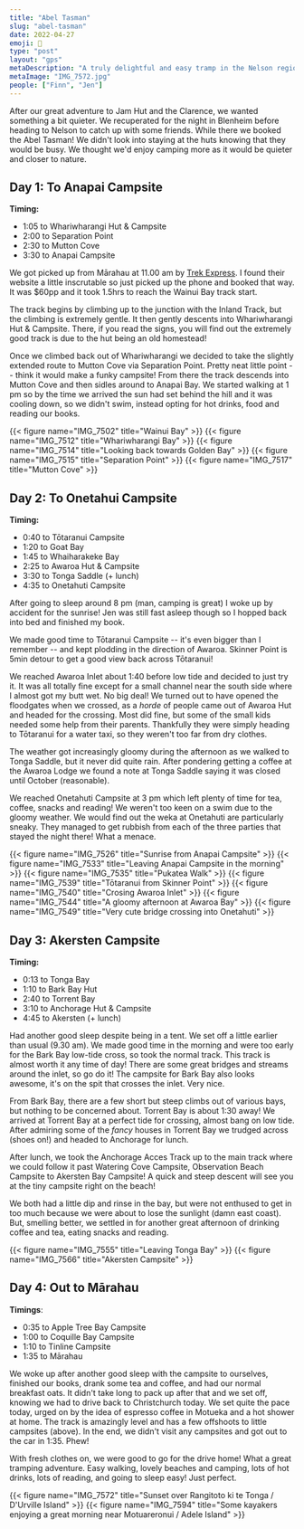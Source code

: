 ```yaml
---
title: "Abel Tasman"
slug: "abel-tasman"
date: 2022-04-27
emoji: 🥾
type: "post"
layout: "gps"
metaDescription: "A truly delightful and easy tramp in the Nelson region. One of the greatest of Great Walks."
metaImage: "IMG_7572.jpg"
people: ["Finn", "Jen"]
---
```


After our great adventure to Jam Hut and the Clarence, we wanted something a bit quieter. We recuperated for the night in Blenheim before heading to Nelson to catch up with some friends. While there we booked the Abel Tasman! We didn't look into staying at the huts knowing that they would be busy. We thought we'd enjoy camping more as it would be quieter and closer to nature.

## Day 1: To Anapai Campsite

__Timing:__

- 1:05 to Whariwharangi Hut & Campsite
- 2:00 to Separation Point
- 2:30 to Mutton Cove
- 3:30 to Anapai Campsite

We got picked up from Mārahau at 11.00 am by [Trek Express](https://www.trekexpress.co.nz/trips.html). I found their website a little inscrutable so just picked up the phone and booked that way. It was $60pp and it took 1.5hrs to reach the Wainui Bay track start.

The track begins by climbing up to the junction with the Inland Track, but the climbing is extremely gentle. It then gently descents into Whariwharangi Hut & Campsite. There, if you read the signs, you will find out the extremely good track is due to the hut being an old homestead!

Once we climbed back out of Whariwharangi we decided to take the slightly extended route to Mutton Cove via Separation Point. Pretty neat little point --  think it would make a funky campsite! From there the track descends into Mutton Cove and then sidles around to Anapai Bay. We started walking at 1 pm so by the time we arrived the sun had set behind the hill and it was cooling down, so we didn't swim, instead opting for hot drinks, food and reading our books.

{{< figure name="IMG_7502" title="Wainui Bay" >}}
{{< figure name="IMG_7512" title="Whariwharangi Bay" >}}
{{< figure name="IMG_7514" title="Looking back towards Golden Bay" >}}
{{< figure name="IMG_7515" title="Separation Point" >}}
{{< figure name="IMG_7517" title="Mutton Cove" >}}

## Day 2: To Onetahui Campsite

__Timing:__

- 0:40 to Tōtaranui Campsite
- 1:20 to Goat Bay
- 1:45 to Whaiharakeke Bay
- 2:25 to Awaroa Hut & Campsite
- 3:30 to Tonga Saddle (+ lunch)
- 4:35 to Onetahuti Campsite

After going to sleep around 8 pm (man, camping is great) I woke up by accident for the sunrise! Jen was still fast asleep though so I hopped back into bed and finished my book.

We made good time to Tōtaranui Campsite -- it's even bigger than I remember -- and kept plodding in the direction of Awaroa. Skinner Point is 5min detour to get a good view back across Tōtaranui!

We reached Awaroa Inlet about 1:40 before low tide and decided to just try it. It was all totally fine except for a small channel near the south side where I almost got my butt wet. No big deal! We turned out to have opened the floodgates when we crossed, as a _horde_ of people came out of Awaroa Hut and headed for the crossing. Most did fine, but some of the small kids needed some help from their parents. Thankfully they were simply heading to Tōtaranui for a water taxi, so they weren't too far from dry clothes.

The weather got increasingly gloomy during the afternoon as we walked to Tonga Saddle, but it never did quite rain. After pondering getting a coffee at the Awaroa Lodge we found a note at Tonga Saddle saying it was closed until October (reasonable).

We reached Onetahuti Campsite at 3 pm which left plenty of time for tea, coffee, snacks and reading! We weren't too keen on a swim due to the gloomy weather. We would find out the weka at Onetahuti are particularly sneaky. They managed to get rubbish from each of the three parties that stayed the night there! What a menace.

{{< figure name="IMG_7526" title="Sunrise from Anapai Campsite" >}}
{{< figure name="IMG_7533" title="Leaving Anapai Campsite in the morning" >}}
{{< figure name="IMG_7535" title="Pukatea Walk" >}}
{{< figure name="IMG_7539" title="Tōtaranui from Skinner Point" >}}
{{< figure name="IMG_7540" title="Crosing Awaroa Inlet" >}}
{{< figure name="IMG_7544" title="A gloomy afternoon at Awaroa Bay" >}}
{{< figure name="IMG_7549" title="Very cute bridge crossing into Onetahuti" >}}

## Day 3: Akersten Campsite

__Timing:__

- 0:13 to Tonga Bay
- 1:10 to Bark Bay Hut
- 2:40 to Torrent Bay
- 3:10 to Anchorage Hut & Campsite
- 4:45 to Akersten (+ lunch)

Had another good sleep despite being in a tent. We set off a little earlier than usual (9.30 am). We made good time in the morning and were too early for the Bark Bay low-tide cross, so took the normal track. This track is almost worth it any time of day! There are some great bridges and streams around the inlet, so go do it! The campsite for Bark Bay also looks awesome, it's on the spit that crosses the inlet. Very nice.

From Bark Bay, there are a few short but steep climbs out of various bays, but nothing to be concerned about. Torrent Bay is about 1:30 away! We arrived at Torrent Bay at a perfect tide for crossing, almost bang on low tide. After admiring some of the _fancy_ houses in Torrent Bay we trudged across (shoes on!) and headed to Anchorage for lunch.

After lunch, we took the Anchorage Acces Track up to the main track where we could follow it past Watering Cove Campsite, Observation Beach Campsite to Akersten Bay Campsite! A quick and steep descent will see you at the tiny campsite right on the beach!

We both had a little dip and rinse in the bay, but were not enthused to get in too much because we were about to lose the sunlight (damn east coast). But, smelling better, we settled in for another great afternoon of drinking coffee and tea, eating snacks and reading.

{{< figure name="IMG_7555" title="Leaving Tonga Bay" >}}
{{< figure name="IMG_7566" title="Akersten Campsite" >}}

## Day 4: Out to Mārahau

__Timings__:

- 0:35 to Apple Tree Bay Campsite
- 1:00 to Coquille Bay Campsite
- 1:10 to Tinline Campsite
- 1:35 to Mārahau

We woke up after another good sleep with the campsite to ourselves, finished our books, drank some tea and coffee, and had our normal breakfast oats. It didn't take long to pack up after that and we set off, knowing we had to drive back to Christchurch today. We set quite the pace today, urged on by the idea of espresso coffee in Motueka and a hot shower at home. The track is amazingly level and has a few offshoots to little campsites (above). In the end, we didn't visit any campsites and got out to the car in 1:35. Phew!

With fresh clothes on, we were good to go for the drive home! What a great tramping adventure. Easy walking, lovely beaches and camping, lots of hot drinks, lots of reading, and going to sleep easy! Just perfect.

{{< figure name="IMG_7572" title="Sunset over Rangitoto ki te  Tonga / D'Urville Island" >}}
{{< figure name="IMG_7594" title="Some kayakers enjoying a great morning near Motuareronui / Adele Island" >}}
